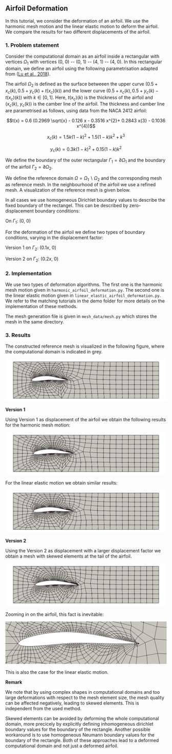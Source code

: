 ## Airfoil Deformation ##

In this tutorial, we consider the deformation of an airfoil. We use the harmonic mesh motion and the linear elastic motion to deform the airfoil. We compare the results for two different displacements of the airfoil.

### 1. Problem statement

Consider the computational domain as an airfoil inside a rectangular with vertices $\Omega_1$ with vertices (0, 0) -- (0, 1) -- (4, 1) -- (4, 0). In this rectangular domain, we define an airfoil using the following parametrisation adapted from ([Lu et al., 2018](https://doi.org/10.1016/j.ast.2018.04.025)).

The airfoil $\Omega_2$ is defined as the surface betweeen the upper curve  $(0.5+x_c(k), 0.5 + y_c(k) + t(x_c)(k))$ and the lower curve $(0.5+x_c(k), 0.5 + y_c(k) - t(x_c)(k))$ with $k \in [0, 1]$. Here, $t(x_c)(k)$ is the thickness of the airfoil and $(x_c(k), \ y_c(k))$ is the camber line of the airfoil. The thickness and camber line are parametrised as follows, using data from the NACA 2412 airfoil: 

$$t(x) = 0.6 (0.2969 \sqrt{x} - 0.126 x - 0.3516 x^{2}+ 0.2843 x{3} - 0.1036 x^{4})$$

$$x_c(k) = 1.5 k (1-k)^{2} + 1.5 (1-k) k^{2} + k^{3}$$

$$y_c(k) = 0.3 k (1-k)^{2} + 0.15 (1-k) k^{2}$$

We define the boundary of the outer rectangular $\Gamma_1 = \partial \Omega_1$ and the boundary of the airfoil $\Gamma_2 = \partial \Omega_2$.

We define the reference domain $\Omega = \Omega_1 \backslash \Omega_2$ and the corresponding mesh as reference mesh. In the neighbourhood of the airfoil we use a refined mesh. A visualization of the reference mesh is given below.

In all cases we use homogeneous Dirichlet boundary values to describe the fixed boundary of the rectangel. This can be described by zero-displacement boundary conditions:

On $\Gamma_1: \ (0, \ 0)$

For the deformation of the airfoil we define two types of boundary conditions, varying in the displacement factor:

Version 1 on $\Gamma_2: \ (0.1 x, \ 0)$

Version 2 on $\Gamma_2: \ (0.2 x, \ 0)$

### 2. Implementation

We use two types of deformation algorithms. The first one is the harmonic mesh motion given in ```harmonic_airfoil_deformation.py```. The second one is the linear elastic motion given in ```linear_elastic_airfoil_deformation.py```. We refer to the matching tutorials in the demo folder for more details on the implementation of these methods.

The mesh generation file is given in ```mesh_data/mesh.py``` which stores the mesh in the same directory.

### 3. Results

The constructed reference mesh is visualized in the following figure, where the computational domain is indicated in grey.

![Reference mesh](mesh_data/reference_mesh.png)

**Version 1**

Using Version 1 as displacement of the airfoil we obtain the following results for the harmonic mesh motion:

![Harmonic mesh motion](mesh_data/harmonic_working.png)

For the linear elastic motion we obtain similar results:

![Linear elastic motion](mesh_data/linear_working.png)


**Version 2**

Using the Version 2 as displacement with a larger displacement factor we obtain a mesh with skewed elements at the tail of the airfoil.

![Harmonic mesh motion](mesh_data/harmonic_skewed.png)

Zooming in on the airfoil, this fact is inevitable:

![Harmonic mesh motion](mesh_data/harmonic_skewed_zoom.png)

This is also the case for the linear elastic motion.

**Remark**

We note that by using complex shapes in computational domains and too large deformations with respect to the mesh element size, the mesh quality can be affected negatively, leading to skewed elements. This is independent from the used method.

Skewed elements can be avoided by deforming the whole computational domain, more precicely by explicitly defining inhomogeneous dirichlet boundary values for the boundary of the rectangle. Another possible workaround is to use homogeneous Neumann boundary values for the boundary of the rectangle. Both of these approaches lead to a deformed computational domain and not just a deformed airfoil.
